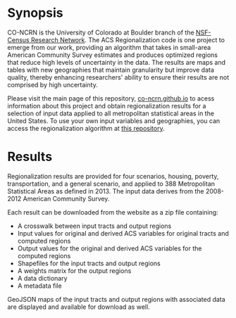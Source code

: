 # Synopsis
CO-NCRN is the University of Colorado at Boulder branch of the [NSF-Census Research Network](https://www.ncrn.info/node/university-colorado-boulder-university-tennessee). The ACS Regionalization code is one project to emerge from our work, providing an algorithm that takes in small-area American Community Survey estimates and produces optimized regions that reduce high levels of uncertainty in the data. The results are maps and tables with new geographies that maintain granularity but improve data quality, thereby enhancing researchers' ability to ensure their results are not comprised by high uncertainty.

Please visit the main page of this repository, [co-ncrn.github.io](co-ncrn.github.io) to acess information about this project and obtain regionalization results for a selection of input data applied to all metropolitan statistical areas in the United States. To use your own input variables and geographies, you can access the regionalization algorithm at [this repository](https://github.com/geoss/ACS_Regionalization).

# Results 

Regionalization results are provided for four scenarios, housing, poverty, transportation, and a general scenario, and applied to 388 Metropolitan Statistical Areas as defined in 2013. The input data derives from the 2008-2012 American Community Survey.

Each result can be downloaded from the website as a zip file containing:
- A crosswalk between input tracts and output regions
- Input values for original and derived ACS variables for original tracts and computed regions
- Output values for the original and derived ACS variables for the computed regions
- Shapefiles for the input tracts and output regions
- A weights matrix for the output regions
- A data dictionary
- A metadata file

GeoJSON maps of the input tracts and output regions with associated data are displayed and available for download as well.
